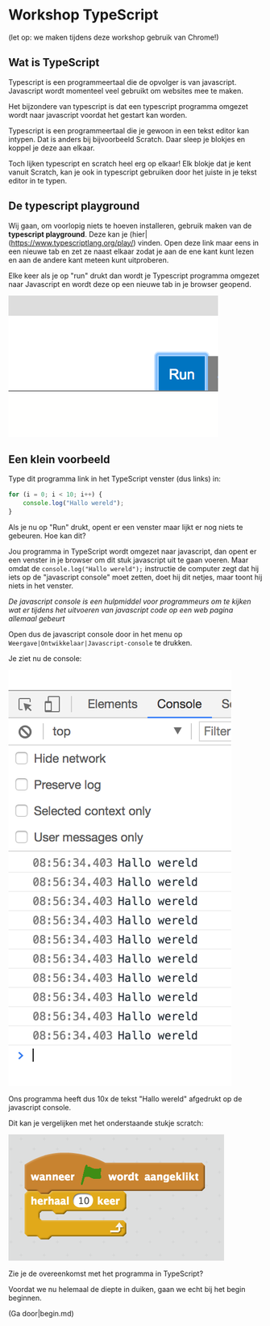 # Workshop TypeScript

(let op: we maken tijdens deze workshop gebruik van Chrome!)

## Wat is TypeScript

Typescript is een programmeertaal die de opvolger is van javascript. Javascript wordt momenteel veel gebruikt om websites mee te maken. 

Het bijzondere van typescript is dat een typescript programma omgezet wordt naar javascript voordat het gestart kan worden.

Typescript is een programmeertaal die je gewoon in een tekst editor kan intypen. Dat is anders bij bijvoorbeeld Scratch. Daar sleep je blokjes en koppel je deze aan elkaar.

Toch lijken typescript en scratch heel erg op elkaar! Elk blokje dat je kent vanuit Scratch, kan je ook in typescript gebruiken door het juiste in je tekst editor in te typen.

## De typescript playground

Wij gaan, om voorlopig niets te hoeven installeren, gebruik maken van de **typescript playground**. Deze kan je (hier|(https://www.typescriptlang.org/play/) vinden. Open deze link maar eens in een nieuwe tab en zet ze naast elkaar zodat je aan de ene kant kunt lezen en aan de andere kant meteen kunt uitproberen.

Elke keer als je op "run" drukt dan wordt je Typescript programma omgezet naar Javascript en wordt deze op een nieuwe tab in je browser geopend.

![De run knop ziet er zo uit](images/run.png)

## Een klein voorbeeld

Type dit programma link in het TypeScript venster (dus links) in:

```typescript
for (i = 0; i < 10; i++) {
    console.log("Hallo wereld");
}
```

Als je nu op "Run" drukt, opent er een venster maar lijkt er nog niets te gebeuren. Hoe kan dit?

Jou programma in TypeScript wordt omgezet naar javascript, dan opent er een venster in je browser om dit stuk javascript uit te gaan voeren. Maar omdat de `console.log("Hallo wereld");` instructie de computer zegt dat hij iets op de "javascript console" moet zetten, doet hij dit netjes, maar toont hij niets in het venster.

*De javascript console is een hulpmiddel voor programmeurs om te kijken wat er tijdens het uitvoeren van javascript code op een web pagina allemaal gebeurt*

Open dus de javascript console door in het menu op `Weergave|Ontwikkelaar|Javascript-console` te drukken.

Je ziet nu de console:

![console](images/console.png)

Ons programma heeft dus 10x de tekst "Hallo wereld" afgedrukt op de javascript console.

Dit kan je vergelijken met het onderstaande stukje scratch:

![voorbeeld](images/voorbeeld.png)

Zie je de overeenkomst met het programma in TypeScript?

Voordat we nu helemaal de diepte in duiken, gaan we echt bij het begin beginnen. 

(Ga door|begin.md)
